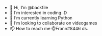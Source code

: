 - 👋 Hi, I’m @backfile
- 👀 I’m interested in coding :D
- 🌱 I’m currently learning Python
- 💞️ I’m looking to collaborate on videogames
- 📫 How to reach me @Frann#8446 ds.

<!---
backfile/backfile is a ✨ special ✨ repository because its `README.md` (this file) appears on your GitHub profile.
You can click the Preview link to take a look at your changes.
--->
